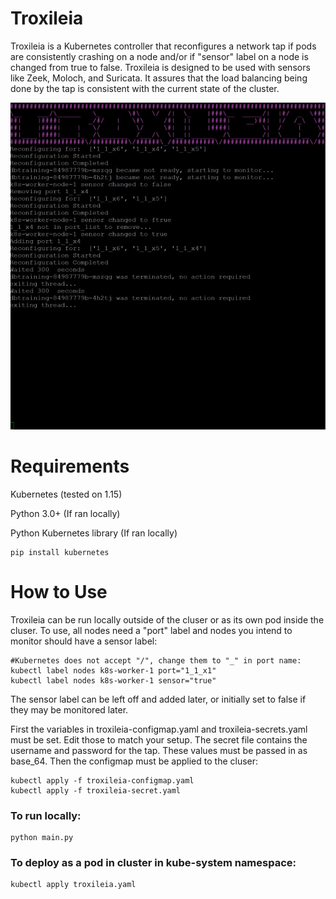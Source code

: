 Troxileia
=========

Troxileia is a Kubernetes controller that reconfigures a network tap if pods are consistently crashing on a node and/or if "sensor" label on a node is changed from true to false. Troxileia is designed to be used with sensors like Zeek, Moloch, and Suricata. It assures that the load balancing being done by the tap is consistent with the current state of the cluster.

![Picture here](trox.jpg "Troxileia")

Requirements
============

Kubernetes (tested on 1.15)

Python 3.0+ (If ran locally)

Python Kubernetes library (If ran locally)
```
pip install kubernetes
```
How to Use
==========

Troxileia can be run locally outside of the cluser or as its own pod inside the cluser. To use, all nodes need a "port" label and nodes you intend to monitor should have a sensor label:

```
#Kubernetes does not accept "/", change them to "_" in port name:
kubectl label nodes k8s-worker-1 port="1_1_x1"
kubectl label nodes k8s-worker-1 sensor="true"
```
The sensor label can be left off and added later, or initially set to false if they may be monitored later.

First the variables in troxileia-configmap.yaml and troxileia-secrets.yaml must be set. Edit those to match your setup. The secret file contains the username and password for the tap. These values must be passed in as base_64.
Then the configmap must be applied to the cluser:
```
kubectl apply -f troxileia-configmap.yaml
kubectl apply -f troxileia-secret.yaml
```

### To run locally:
```
python main.py
```


### To deploy as a pod in cluster in kube-system namespace:

```
kubectl apply troxileia.yaml
```
